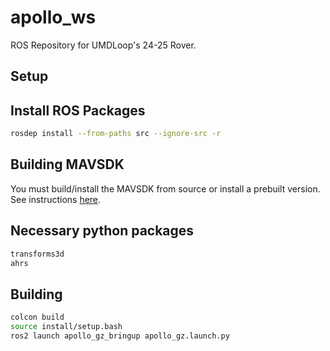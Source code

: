 # apollo_ws

ROS Repository for UMDLoop's 24-25 Rover.

## Setup

## Install ROS Packages

```bash
rosdep install --from-paths src --ignore-src -r
```

## Building MAVSDK

You must build/install the MAVSDK from source or install a prebuilt version. See instructions [here](https://mavsdk.mavlink.io/v2.0/en/cpp/guide/installation.html).

## Necessary python packages

```bash
transforms3d
ahrs
```

## Building

```bash
colcon build
source install/setup.bash
ros2 launch apollo_gz_bringup apollo_gz.launch.py
```
